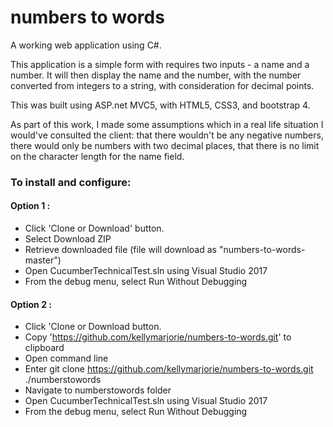 # numbers to words

A working web application using C#.

This application is a simple form with requires two inputs - a name and a number. It will then display the name and the number, with the number converted from integers to a string, with consideration for decimal points.

This was built using ASP.net MVC5, with HTML5, CSS3, and bootstrap 4.

As part of this work, I made some assumptions which in a real life situation I would've consulted the client: that there wouldn't be any negative numbers, there would only be numbers with two decimal places, that there is no limit on the character length for the name field.

### To install and configure:

#### Option 1 : 
- Click 'Clone or Download' button.
- Select Download ZIP
- Retrieve downloaded file (file will download as "numbers-to-words-master")
- Open CucumberTechnicalTest.sln using Visual Studio 2017
- From the debug menu, select Run Without Debugging

#### Option 2 :
- Click 'Clone or Download button.
- Copy 'https://github.com/kellymarjorie/numbers-to-words.git' to clipboard
- Open command line
- Enter git clone https://github.com/kellymarjorie/numbers-to-words.git ./numberstowords
- Navigate to numberstowords folder
- Open CucumberTechnicalTest.sln using Visual Studio 2017
- From the debug menu, select Run Without Debugging
